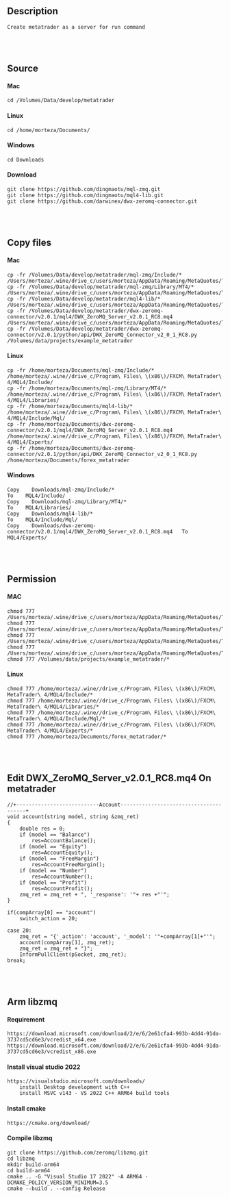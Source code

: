 <!---------------------------------------[Description]-->
## Description
    Create metatrader as a server for run command

<!---------------------------------------[Source]-->
<br><br>

## Source

#### Mac
    cd /Volumes/Data/develop/metatrader

#### Linux
    cd /home/morteza/Documents/

#### Windows
    cd Downloads

#### Download
    git clone https://github.com/dingmaotu/mql-zmq.git
    git clone https://github.com/dingmaotu/mql4-lib.git
    git clone https://github.com/darwinex/dwx-zeromq-connector.git


<!---------------------------------------[Copy]-->
<br><br>

## Copy files

#### Mac
    cp -fr /Volumes/Data/develop/metatrader/mql-zmq/Include/* /Users/morteza/.wine/drive_c/users/morteza/AppData/Roaming/MetaQuotes/Terminal/4436C789DD6783682A87A8056812DF7E/MQL4/Include/
    cp -fr /Volumes/Data/develop/metatrader/mql-zmq/Library/MT4/* /Users/morteza/.wine/drive_c/users/morteza/AppData/Roaming/MetaQuotes/Terminal/4436C789DD6783682A87A8056812DF7E/MQL4/Libraries/
    cp -fr /Volumes/Data/develop/metatrader/mql4-lib/* /Users/morteza/.wine/drive_c/users/morteza/AppData/Roaming/MetaQuotes/Terminal/4436C789DD6783682A87A8056812DF7E/MQL4/Include/Mql/
    cp -fr /Volumes/Data/develop/metatrader/dwx-zeromq-connector/v2.0.1/mql4/DWX_ZeroMQ_Server_v2.0.1_RC8.mq4 /Users/morteza/.wine/drive_c/users/morteza/AppData/Roaming/MetaQuotes/Terminal/4436C789DD6783682A87A8056812DF7E/MQL4/Experts/
    cp -fr /Volumes/Data/develop/metatrader/dwx-zeromq-connector/v2.0.1/python/api/DWX_ZeroMQ_Connector_v2_0_1_RC8.py /Volumes/data/projects/example_metatrader

#### Linux
    cp -fr /home/morteza/Documents/mql-zmq/Include/* /home/morteza/.wine//drive_c/Program\ Files\ \(x86\)/FXCM\ MetaTrader\ 4/MQL4/Include/
    cp -fr /home/morteza/Documents/mql-zmq/Library/MT4/* /home/morteza/.wine//drive_c/Program\ Files\ \(x86\)/FXCM\ MetaTrader\ 4/MQL4/Libraries/
    cp -fr /home/morteza/Documents/mql4-lib/* /home/morteza/.wine//drive_c/Program\ Files\ \(x86\)/FXCM\ MetaTrader\ 4/MQL4/Include/Mql/
    cp -fr /home/morteza/Documents/dwx-zeromq-connector/v2.0.1/mql4/DWX_ZeroMQ_Server_v2.0.1_RC8.mq4 /home/morteza/.wine//drive_c/Program\ Files\ \(x86\)/FXCM\ MetaTrader\ 4/MQL4/Experts/
    cp -fr /home/morteza/Documents/dwx-zeromq-connector/v2.0.1/python/api/DWX_ZeroMQ_Connector_v2_0_1_RC8.py /home/morteza/Documents/forex_metatrader

#### Windows
    Copy    Downloads/mql-zmq/Include/*                                                   To    MQL4/Include/
    Copy    Downloads/mql-zmq/Library/MT4/*                                               To    MQL4/Libraries/
    Copy    Downloads/mql4-lib/*                                                          To    MQL4/Include/Mql/
    Copy    Downloads/dwx-zeromq-connector/v2.0.1/mql4/DWX_ZeroMQ_Server_v2.0.1_RC8.mq4   To    MQL4/Experts/

<!---------------------------------------[Permission]-->
<br><br>

## Permission

#### MAC
    chmod 777 /Users/morteza/.wine/drive_c/users/morteza/AppData/Roaming/MetaQuotes/Terminal/4436C789DD6783682A87A8056812DF7E/MQL4/Include/*
    chmod 777 /Users/morteza/.wine/drive_c/users/morteza/AppData/Roaming/MetaQuotes/Terminal/4436C789DD6783682A87A8056812DF7E/MQL4/Libraries/*
    chmod 777 /Users/morteza/.wine/drive_c/users/morteza/AppData/Roaming/MetaQuotes/Terminal/4436C789DD6783682A87A8056812DF7E/MQL4/Include/Mql/*
    chmod 777 /Users/morteza/.wine/drive_c/users/morteza/AppData/Roaming/MetaQuotes/Terminal/4436C789DD6783682A87A8056812DF7E/MQL4/Experts/*
    chmod 777 /Volumes/data/projects/example_metatrader/*

#### Linux
    chmod 777 /home/morteza/.wine//drive_c/Program\ Files\ \(x86\)/FXCM\ MetaTrader\ 4/MQL4/Include/*
    chmod 777 /home/morteza/.wine//drive_c/Program\ Files\ \(x86\)/FXCM\ MetaTrader\ 4/MQL4/Libraries/*
    chmod 777 /home/morteza/.wine//drive_c/Program\ Files\ \(x86\)/FXCM\ MetaTrader\ 4/MQL4/Include/Mql/*
    chmod 777 /home/morteza/.wine//drive_c/Program\ Files\ \(x86\)/FXCM\ MetaTrader\ 4/MQL4/Experts/*
    chmod 777 /home/morteza/Documents/forex_metatrader/*



<!---------------------------------------[Copy]-->
<br><br>

## Edit DWX_ZeroMQ_Server_v2.0.1_RC8.mq4 On metatrader

    //+---------------------------Account---------------------------------------+
    void account(string model, string &zmq_ret)
    {   
        double res = 0;
        if (model == "Balance")
            res=AccountBalance();
        if (model == "Equity")
            res=AccountEquity();
        if (model == "FreeMargin") 
            res=AccountFreeMargin();
        if (model == "Number") 
            res=AccountNumber();
        if (model == "Profit") 
            res=AccountProfit();
        zmq_ret = zmq_ret + ", '_response': '"+ res +"'";
    }

    if(compArray[0] == "account")
        switch_action = 20;

    case 20:
        zmq_ret = "{'_action': 'account', '_model': '"+compArray[1]+"'";
        account(compArray[1], zmq_ret);
        zmq_ret = zmq_ret + "}";
        InformPullClient(pSocket, zmq_ret);
    break;


    
<!---------------------------------------[Arm libzmq]-->
<br><br>

## Arm libzmq

#### Requirement
    https://download.microsoft.com/download/2/e/6/2e61cfa4-993b-4dd4-91da-3737cd5cd6e3/vcredist_x64.exe
    https://download.microsoft.com/download/2/e/6/2e61cfa4-993b-4dd4-91da-3737cd5cd6e3/vcredist_x86.exe

#### Install visual studio 2022 
    https://visualstudio.microsoft.com/downloads/
        install Desktop development with C++ 
        install MSVC v143 - VS 2022 C++ ARM64 build tools

#### Install cmake
    https://cmake.org/download/

#### Compile libzmq 
    git clone https://github.com/zeromq/libzmq.git
    cd libzmq
    mkdir build-arm64
    cd build-arm64
    cmake .. -G "Visual Studio 17 2022" -A ARM64 -DCMAKE_POLICY_VERSION_MINIMUM=3.5
    cmake --build . --config Release
